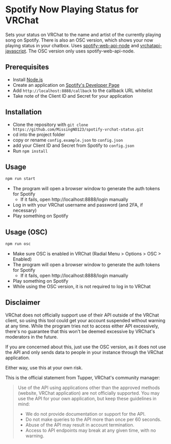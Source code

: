 # Spotify Now Playing Status for VRChat

Sets your status on VRChat to the name and artist of the currently playing song on Spotify.
There is also an OSC version, which shows your now playing status in your chatbox.
Uses [spotify-web-api-node](https://github.com/thelinmichael/spotify-web-api-node) and [vrchatapi-javascript](https://github.com/vrchatapi/vrchatapi-javascript).
The OSC version only uses spotify-web-api-node.

## Prerequisites
- Install [Node.js](https://nodejs.org)
- Create an application on [Spotify's Developer Page](https://developer.spotify.com/dashboard/applications)
- Add `http://localhost:8888/callback` to the callback URL whitelist
- Take note of the Client ID and Secret for your application

## Installation
- Clone the repository with `git clone https://github.com/MissingNO123/spotify-vrchat-status.git`
- cd into the project folder
- copy or rename `config.example.json` to `config.json`
- add your Client ID and Secret from Spotify to `config.json`
- Run `npm install`

## Usage
```bash
npm run start
```
- The program will open a browser window to generate the auth tokens for Spotify
  - If it fails, open http://localhost:8888/login manually
- Log in with your VRChat username and password (and 2FA, if necessary)
- Play something on Spotify

## Usage (OSC)
```bash
npm run osc
```
- Make sure OSC is enabled in VRChat (Radial Menu > Options > OSC > Enabled)
- The program will open a browser window to generate the auth tokens for Spotify
  - If it fails, open http://localhost:8888/login manually
- Play something on Spotify
- While using the OSC version, it is not required to log in to VRChat

## Disclaimer

VRChat does not officially support use of their API outside of the VRChat client, 
so using this tool could get your account suspended without warning at any time. 
While the program tries not to access either API excessively, 
there's no guarantee that this won't be deemed excessive by VRChat's moderators in the future.

If you are concerned about this, just use the OSC version, as it does not use the API and only sends data to people in your instance through the VRChat application.

Either way, use this at your own risk.

This is the official statement from Tupper, VRChat's community manager:

> Use of the API using applications other than the approved methods (website, VRChat application) are not officially supported. You may use the API for your own application, but keep these guidelines in mind:
> * We do not provide documentation or support for the API.
> * Do not make queries to the API more than once per 60 seconds.
> * Abuse of the API may result in account termination.
> * Access to API endpoints may break at any given time, with no warning.
